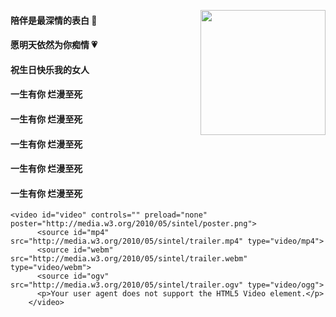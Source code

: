 [<img src="https://Happy-birthday-to-Chloe.github.io/my_pic.jpg" height="200" style="float: right;">](https://Happy-birthday-to-Chloe.github.io/my_pic.jpg)

#### 陪伴是最深情的表白 🍂

#### 愿明天依然为你痴情 💗

#### 祝生日快乐我的女人

#### 一生有你    烂漫至死  

#### 一生有你    烂漫至死  

#### 一生有你    烂漫至死  

#### 一生有你    烂漫至死

#### 一生有你    烂漫至死

```abnf
<video id="video" controls="" preload="none" poster="http://media.w3.org/2010/05/sintel/poster.png">
      <source id="mp4" src="http://media.w3.org/2010/05/sintel/trailer.mp4" type="video/mp4">
      <source id="webm" src="http://media.w3.org/2010/05/sintel/trailer.webm" type="video/webm">
      <source id="ogv" src="http://media.w3.org/2010/05/sintel/trailer.ogv" type="video/ogg">
      <p>Your user agent does not support the HTML5 Video element.</p>
    </video>
```

